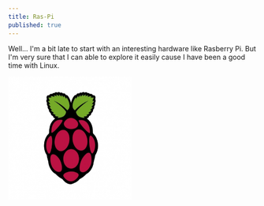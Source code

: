 ```yaml
---
title: Ras-Pi
published: true
---
```

Well... I'm a bit late to start with an interesting hardware like Rasberry Pi. But I'm very sure that I can able to explore it easily cause I have been a good time with Linux.

<img align="center" height="250" width="250" src="https://raw.githubusercontent.com/RanitPradhan/blog/master/Images/RPi/RPi_logo.jpg">
